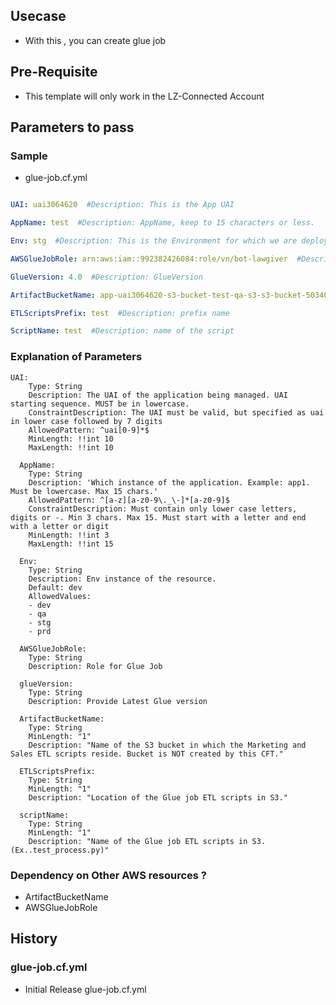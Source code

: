 ## Usecase 
- With this , you can create glue job

## Pre-Requisite
-   This template will only work in the LZ-Connected Account

## Parameters to pass 


### Sample 
- glue-job.cf.yml
```yaml

UAI: uai3064620  #Description: This is the App UAI

AppName: test  #Description: AppName, keep to 15 characters or less.

Env: stg  #Description: This is the Environment for which we are deploying the resource

AWSGlueJobRole: arn:aws:iam::992382426084:role/vn/bot-lawgiver  #Description: 

GlueVersion: 4.0  #Description: GlueVersion

ArtifactBucketName: app-uai3064620-s3-bucket-test-qa-s3-s3-bucket-503401526-qa-test  #Description: 

ETLScriptsPrefix: test  #Description: prefix name

ScriptName: test  #Description: name of the script 

```
### Explanation of Parameters
```
UAI:
    Type: String
    Description: The UAI of the application being managed. UAI starting sequence. MUST be in lowercase.
    ConstraintDescription: The UAI must be valid, but specified as uai in lower case followed by 7 digits
    AllowedPattern: ^uai[0-9]*$
    MinLength: !!int 10
    MaxLength: !!int 10   

  AppName:
    Type: String
    Description: 'Which instance of the application. Example: app1. Must be lowercase. Max 15 chars.'
    AllowedPattern: ^[a-z][a-z0-9\._\-]*[a-z0-9]$
    ConstraintDescription: Must contain only lower case letters, digits or -. Min 3 chars. Max 15. Must start with a letter and end with a letter or digit
    MinLength: !!int 3
    MaxLength: !!int 15

  Env:
    Type: String
    Description: Env instance of the resource.
    Default: dev
    AllowedValues:
    - dev
    - qa
    - stg
    - prd

  AWSGlueJobRole:
    Type: String
    Description: Role for Glue Job

  glueVersion:
    Type: String
    Description: Provide Latest Glue version

  ArtifactBucketName:
    Type: String
    MinLength: "1"
    Description: "Name of the S3 bucket in which the Marketing and Sales ETL scripts reside. Bucket is NOT created by this CFT."

  ETLScriptsPrefix:
    Type: String
    MinLength: "1"
    Description: "Location of the Glue job ETL scripts in S3."
  
  scriptName:
    Type: String
    MinLength: "1"
    Description: "Name of the Glue job ETL scripts in S3. (Ex..test_process.py)"
```
### Dependency on Other AWS resources ?
-   ArtifactBucketName
-   AWSGlueJobRole

## History

### glue-job.cf.yml
- Initial Release glue-job.cf.yml

